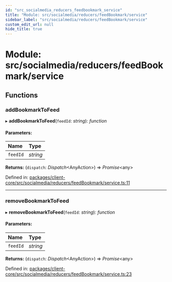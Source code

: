 ```yaml
---
id: "src_socialmedia_reducers_feedbookmark_service"
title: "Module: src/socialmedia/reducers/feedBookmark/service"
sidebar_label: "src/socialmedia/reducers/feedBookmark/service"
custom_edit_url: null
hide_title: true
---
```


# Module: src/socialmedia/reducers/feedBookmark/service

## Functions

### addBookmarkToFeed

▸ **addBookmarkToFeed**(`feedId`: *string*): *function*

#### Parameters:

| Name | Type |
| :------ | :------ |
| `feedId` | *string* |

**Returns:** (`dispatch`: *Dispatch*<AnyAction\>) => *Promise*<any\>

Defined in: [packages/client-core/src/socialmedia/reducers/feedBookmark/service.ts:11](https://github.com/xr3ngine/xr3ngine/blob/2d83606b6/packages/client-core/src/socialmedia/reducers/feedBookmark/service.ts#L11)

___

### removeBookmarkToFeed

▸ **removeBookmarkToFeed**(`feedId`: *string*): *function*

#### Parameters:

| Name | Type |
| :------ | :------ |
| `feedId` | *string* |

**Returns:** (`dispatch`: *Dispatch*<AnyAction\>) => *Promise*<any\>

Defined in: [packages/client-core/src/socialmedia/reducers/feedBookmark/service.ts:23](https://github.com/xr3ngine/xr3ngine/blob/2d83606b6/packages/client-core/src/socialmedia/reducers/feedBookmark/service.ts#L23)
